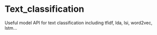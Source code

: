 # Text_classification
Useful model API for text classification including tfidf, lda, lsi, word2vec, lstm...
